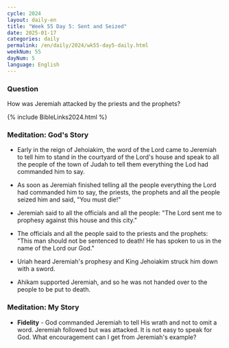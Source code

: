 ```yaml
---
cycle: 2024
layout: daily-en
title: "Week 55 Day 5: Sent and Seized"
date: 2025-01-17
categories: daily
permalink: /en/daily/2024/wk55-day5-daily.html
weekNum: 55
dayNum: 5
language: English
---
```


### Question     
How was Jeremiah attacked by the priests and the prophets?

{% include BibleLinks2024.html %}

### Meditation: God's Story   
+ Early in the reign of Jehoiakim, the word of the Lord came to Jeremiah to tell him to stand in the courtyard of the Lord's house and speak to all the people of the town of Judah to tell them everything the Lod had commanded him to say. 

+ As soon as Jeremiah finished telling all the people everything the Lord had commanded him to say, the priests, the prophets and all the people seized him and said, "You must die!" 

+ Jeremiah said to all the officials and all the people: "The Lord sent me to prophesy against this house and this city." 

+ The officials and all the people said to the priests and the prophets: "This man should not be sentenced to death! He has spoken to us in the name of the Lord our God." 

+ Uriah heard Jeremiah's prophesy and King Jehoiakim struck him down with a sword. 

+ Ahikam supported Jeremiah, and so he was not handed over to the people to be put to death. 

### Meditation: My Story   
+ **Fidelity** - God commanded Jeremiah to tell His wrath and not to omit a word. Jeremiah followed but was attacked. It is not easy to speak for God. What encouragement can I get from Jeremiah's example? 
